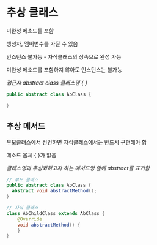 # 추상 클래스

미완성 메소드를 포함

생성자, 멤버변수를 가질 수 있음

인스턴스 불가능 - 자식클래스의 상속으로 완성 가능

미완성 메소드를 포함하지 않아도 인스턴스는 불가능

*접근자 abstract class 클래스명 { }*

```java
public abstract class AbClass {

}
```

## 추상 메서드

부모클래스에서 선언하면 자식클래스에서는 반드시 구현해야 함

메소드 몸체 { }가 없음

*클래스명과 추상화하고자 하는 메서드명 앞에 abstract를 표기함*
```java
// 부모 클래스
public abstract class AbClass {
  abstract void abstractMethod();
}

// 자식 클래스
class AbChildClass extends AbClass {
    @Override
    void abstractMethod() {
    }
}
```
